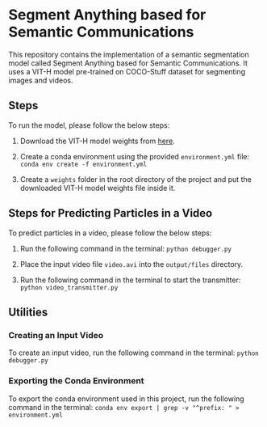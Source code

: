 # Segment Anything based for Semantic Communications

This repository contains the implementation of a semantic segmentation model called Segment Anything based for Semantic Communications. It uses a VIT-H model pre-trained on COCO-Stuff dataset for segmenting images and videos.

## Steps

To run the model, please follow the below steps:

1. Download the VIT-H model weights from [here](https://dl.fbaipublicfiles.com/segment_anything/sam_vit_h_4b8939.pth).
2. Create a conda environment using the provided `environment.yml` file:
`conda env create -f environment.yml`

3. Create a `weights` folder in the root directory of the project and put the downloaded VIT-H model weights file inside it.

## Steps for Predicting Particles in a Video

To predict particles in a video, please follow the below steps:

1. Run the following command in the terminal:
`python debugger.py`

2. Place the input video file `video.avi` into the `output/files` directory.
3. Run the following command in the terminal to start the transmitter:
`python video_transmitter.py`

## Utilities

### Creating an Input Video

To create an input video, run the following command in the terminal:
`python debugger.py`

### Exporting the Conda Environment

To export the conda environment used in this project, run the following command in the terminal:
`conda env export | grep -v "^prefix: " > environment.yml`
